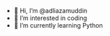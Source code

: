 - 👋 Hi, I’m @adliazamuddin
- 👀 I’m interested in coding
- 🌱 I’m currently learning Python


<!---
adliazamuddin/adliazamuddin is a ✨ special ✨ repository because its `README.md` (this file) appears on your GitHub profile.
You can click the Preview link to take a look at your changes.
--->
